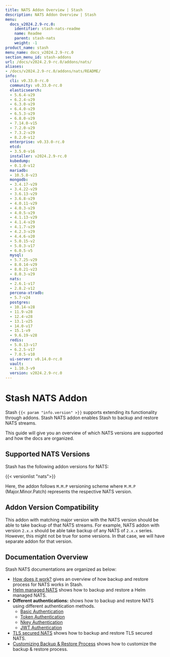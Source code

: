 ```yaml
---
title: NATS Addon Overview | Stash
description: NATS Addon Overview | Stash
menu:
  docs_v2024.2.9-rc.0:
    identifier: stash-nats-readme
    name: Readme
    parent: stash-nats
    weight: -1
product_name: stash
menu_name: docs_v2024.2.9-rc.0
section_menu_id: stash-addons
url: /docs/v2024.2.9-rc.0/addons/nats/
aliases:
- /docs/v2024.2.9-rc.0/addons/nats/README/
info:
  cli: v0.33.0-rc.0
  community: v0.33.0-rc.0
  elasticsearch:
  - 5.6.4-v29
  - 6.2.4-v29
  - 6.3.0-v29
  - 6.4.0-v29
  - 6.5.3-v29
  - 6.8.0-v29
  - 7.14.0-v15
  - 7.2.0-v29
  - 7.3.2-v29
  - 8.2.0-v12
  enterprise: v0.33.0-rc.0
  etcd:
  - 3.5.0-v16
  installer: v2024.2.9-rc.0
  kubedump:
  - 0.1.0-v12
  mariadb:
  - 10.5.8-v23
  mongodb:
  - 3.4.17-v29
  - 3.4.22-v29
  - 3.6.13-v29
  - 3.6.8-v29
  - 4.0.11-v29
  - 4.0.3-v29
  - 4.0.5-v29
  - 4.1.13-v29
  - 4.1.4-v29
  - 4.1.7-v29
  - 4.2.3-v29
  - 4.4.6-v20
  - 5.0.15-v2
  - 5.0.3-v17
  - 6.0.5-v5
  mysql:
  - 5.7.25-v29
  - 8.0.14-v29
  - 8.0.21-v23
  - 8.0.3-v29
  nats:
  - 2.6.1-v17
  - 2.8.2-v12
  percona-xtradb:
  - 5.7-v24
  postgres:
  - 10.14-v28
  - 11.9-v28
  - 12.4-v28
  - 13.1-v25
  - 14.0-v17
  - 15.1-v9
  - 9.6.19-v28
  redis:
  - 5.0.13-v17
  - 6.2.5-v17
  - 7.0.5-v10
  ui-server: v0.14.0-rc.0
  vault:
  - 1.10.3-v9
  version: v2024.2.9-rc.0
---
```


# Stash NATS Addon

Stash `{{< param "info.version" >}}` supports extending its functionality through addons. Stash NATS addon enables Stash to backup and restore NATS streams.

This guide will give you an overview of which NATS versions are supported and how the docs are organized.

## Supported NATS Versions

Stash has the following addon versions for NATS:

{{< versionlist "nats">}}

Here, the addon follows `M.M.P` versioning scheme where `M.M.P` (Major.Minor.Patch) represents the respective NATS version.

## Addon Version Compatibility

This addon with matching major version with the NATS version should be able to take backup of that NATS streams. For example, NATS addon with version `2.x.x` should be able take backup of any NATS of `2.x.x` series. However, this might not be true for some versions. In that case, we will have separate addon for that version.

## Documentation Overview

Stash NATS documentations are organized as below:

- [How does it work?](/docs/v2024.2.9-rc.0/addons/nats/overview/) gives an overview of how backup and restore process for NATS works in Stash.
- [Helm managed NATS](/docs/v2024.2.9-rc.0/addons/nats/helm/) shows how to backup and restore a Helm managed NATS.
- **Different authentications:** shows how to backup and restore NATS using different authentication methods.
  - [Basic Authentication](/docs/v2024.2.9-rc.0/addons/nats/authentications/basic-auth/)
  - [Token Authentication](/docs/v2024.2.9-rc.0/addons/nats/authentications/token-auth/)
  - [Nkey Authentication](/docs/v2024.2.9-rc.0/addons/nats/authentications/nkey-auth/)
  - [JWT Authentication](/docs/v2024.2.9-rc.0/addons/nats/authentications/jwt-auth/)
- [TLS secured NATS](/docs/v2024.2.9-rc.0/addons/nats/tls/) shows how to backup and restore TLS secured NATS.
- [Customizing Backup & Restore Process](/docs/v2024.2.9-rc.0/addons/nats/customization/) shows how to customize the backup & restore process.

